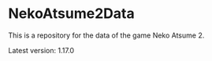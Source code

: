 # NekoAtsume2Data

This is a repository for the data of the game Neko Atsume 2.

Latest version: 1.17.0
